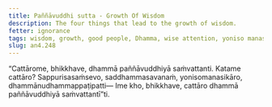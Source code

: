 ```yaml
---
title: Paññāvuddhi sutta - Growth Of Wisdom
description: The four things that lead to the growth of wisdom.
fetter: ignorance
tags: wisdom, growth, good people, Dhamma, wise attention, yoniso manasikāra, practice, an, an4
slug: an4.248
---
```


“Cattārome, bhikkhave, dhammā paññāvuddhiyā saṁvattanti. Katame cattāro? Sappurisasaṁsevo, saddhammasavanaṁ, yonisomanasikāro, dhammānudhammappaṭipatti— Ime kho, bhikkhave, cattāro dhammā paññāvuddhiyā saṁvattantī”ti.

